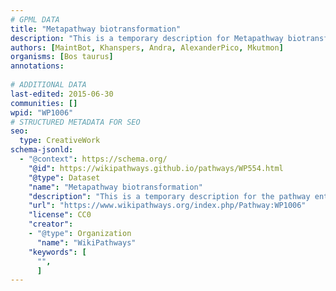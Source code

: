 ```yaml
---
# GPML DATA
title: "Metapathway biotransformation"
description: "This is a temporary description for Metapathway biotransformation"
authors: [MaintBot, Khanspers, Andra, AlexanderPico, Mkutmon]
organisms: [Bos taurus]
annotations:
  
# ADDITIONAL DATA
last-edited: 2015-06-30
communities: []
wpid: "WP1006"
# STRUCTURED METADATA FOR SEO
seo:
  type: CreativeWork
schema-jsonld:
  - "@context": https://schema.org/
    "@id": https://wikipathways.github.io/pathways/WP554.html
    "@type": Dataset
    "name": "Metapathway biotransformation"
    "description": "This is a temporary description for the pathway entitled: Metapathway biotransformation"
    "url": "https://www.wikipathways.org/index.php/Pathway:WP1006"
    "license": CC0
    "creator":
    - "@type": Organization
      "name": "WikiPathways"
    "keywords": [
      "",
      ]
---
```

